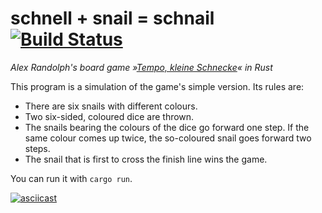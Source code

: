# schnell + snail = schnail [![Build Status](https://travis-ci.org/kmein/schnail.svg?branch=master)](https://travis-ci.org/kmein/schnail)
*Alex Randolph's board game »[Tempo, kleine Schnecke](https://de.wikipedia.org/wiki/Tempo,_kleine_Schnecke)« in Rust*

This program is a simulation of the game's simple version. Its rules are:

* There are six snails with different colours.
* Two six-sided, coloured dice are thrown.
* The snails bearing the colours of the dice go forward one step. If the same
  colour comes up twice, the so-coloured snail goes forward two steps.
* The snail that is first to cross the finish line wins the game.

You can run it with `cargo run`.

[![asciicast](https://asciinema.org/a/jGnBcWIcYrLYyS2wq5NegB7vn.png)](https://asciinema.org/a/jGnBcWIcYrLYyS2wq5NegB7vn)
